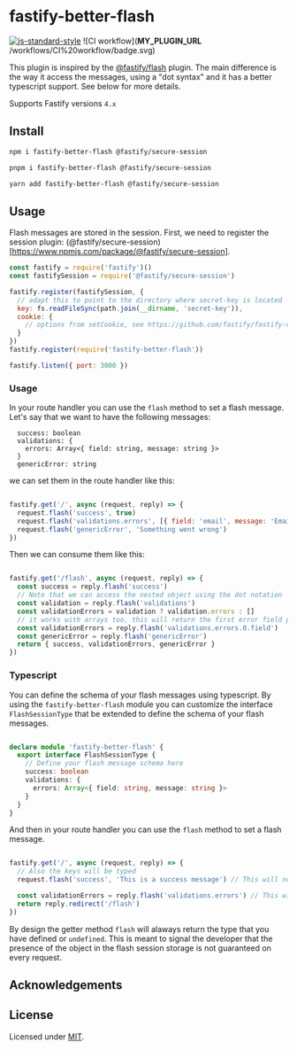 # fastify-better-flash

[![js-standard-style](https://img.shields.io/badge/code%20style-standard-brightgreen.svg?style=flat)](http://standardjs.com/)  ![CI workflow](__MY_PLUGIN_URL__
/workflows/CI%20workflow/badge.svg)

This plugin is inspired by the [@fastify/flash](https://github.com/fastify/fastify-flash/tree/master) plugin. The main difference is the way it access the messages, using a "dot syntax" and it has a better typescript support. See below for more details.

Supports Fastify versions `4.x`

## Install
```sh
npm i fastify-better-flash @fastify/secure-session
```
```sh
pnpm i fastify-better-flash @fastify/secure-session
```
```sh
yarn add fastify-better-flash @fastify/secure-session
```


## Usage
Flash messages are stored in the session. First, we need to register the session plugin: (@fastify/secure-session)[https://www.npmjs.com/package/@fastify/secure-session].

```js
const fastify = require('fastify')()
const fastifySession = require('@fastify/secure-session')

fastify.register(fastifySession, {
  // adapt this to point to the directory where secret-key is located
  key: fs.readFileSync(path.join(__dirname, 'secret-key')),
  cookie: {
    // options from setCookie, see https://github.com/fastify/fastify-cookie
  }
})
fastify.register(require('fastify-better-flash'))

fastify.listen({ port: 3000 })
```

### Usage

In your route handler you can use the `flash` method to set a flash message.
Let's say that we want to have the following messages:

```
  success: boolean
  validations: {
    errors: Array<{ field: string, message: string }>
  }
  genericError: string
```

we can set them in the route handler like this:

```js

fastify.get('/', async (request, reply) => {
  request.flash('success', true)
  request.flash('validations.errors', [{ field: 'email', message: 'Email is required' }])
  request.flash('genericError', 'Something went wrong')
})

```

Then we can consume them like this:

```js

fastify.get('/flash', async (request, reply) => {
  const success = reply.flash('success')
  // Note that we can access the nested object using the dot notation
  const validation = reply.flash('validations')
  const validationErrors = validation ? validation.errors : []
  // it works with arrays too, this will return the first error field property
  const validationErrors = reply.flash('validations.errors.0.field')
  const genericError = reply.flash('genericError')
  return { success, validationErrors, genericError }
})

```

### Typescript

You can define the schema of your flash messages using typescript.
By using the `fastify-better-flash` module you can customize the interface `FlashSessionType` that be extended to define the schema of your flash messages.

```ts

declare module 'fastify-better-flash' {
  export interface FlashSessionType {
    // Define your flash message schema here
    success: boolean
    validations: {
      errors: Array<{ field: string, message: string }>
    }
  }
}

```

And then in your route handler you can use the `flash` method to set a flash message.

```ts

fastify.get('/', async (request, reply) => {
  // Also the keys will be typed
  request.flash('success', 'This is a success message') // This will not compile

  const validationErrors = reply.flash('validations.errors') // This will have the correct types
  return reply.redirect('/flash')
})

```

By design the getter method `flash` will alaways return the type that you have defined or `undefined`. This is meant to signal the developer that the presence of the object in the flash session storage is not guaranteed on every request.

## Acknowledgements

## License

Licensed under [MIT](./LICENSE).<br/>
